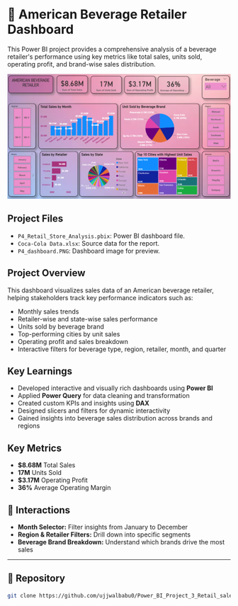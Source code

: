 # 🧃 American Beverage Retailer Dashboard

This Power BI project provides a comprehensive analysis of a beverage retailer's performance using key metrics like total sales, units sold, operating profit, and brand-wise sales distribution.

![Dashboard Screenshot](P4_dashboard.PNG)

## Project Files

- `P4_Retail_Store_Analysis.pbix`: Power BI dashboard file.
- `Coca-Cola Data.xlsx`: Source data for the report.
- `P4_dashboard.PNG`: Dashboard image for preview.

## Project Overview

This dashboard visualizes sales data of an American beverage retailer, helping stakeholders track key performance indicators such as:

- Monthly sales trends  
- Retailer-wise and state-wise sales performance  
- Units sold by beverage brand  
- Top-performing cities by unit sales  
- Operating profit and sales breakdown  
- Interactive filters for beverage type, region, retailer, month, and quarter

## Key Learnings

- Developed interactive and visually rich dashboards using **Power BI**
- Applied **Power Query** for data cleaning and transformation
- Created custom KPIs and insights using **DAX**
- Designed slicers and filters for dynamic interactivity
- Gained insights into beverage sales distribution across brands and regions

## Key Metrics

- **$8.68M** Total Sales  
- **17M** Units Sold  
- **$3.17M** Operating Profit  
- **36%** Average Operating Margin

## 🔧 Interactions

- **Month Selector:** Filter insights from January to December  
- **Region & Retailer Filters:** Drill down into specific segments  
- **Beverage Brand Breakdown:** Understand which brands drive the most sales  

---

## 📂 Repository

```bash
git clone https://github.com/ujjwalbabu0/Power_BI_Project_3_Retail_sales_analysis.git

